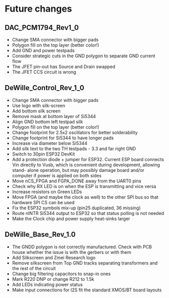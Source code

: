 # Future changes

## DAC_PCM1794_Rev1_0
* Change SMA connector with bigger pads
* Polygon fill on the top layer (better color!)
* Add GND and power testpads
* Consider strategic cuts in the GND polygon to separate GND current flow
* The JFET pin-out has Source and Drain swapped
* The JFET CCS circuit is wrong


## DeWille_Control_Rev_1_0
* Change SMA connector with bigger pads
* Use logo with silk-screen
* Add bottom silk screen
* Remove mask at bottom layer of Si5344
* Align GND bottom left testpad silk
* Polygon fill on the top layer (better color!)
* Change footprint for 2.5x2 oscillators for better solderability
* Change footprint for Si5344 to have longer pads
* Increase via diameter below Si5344
* Add silk text to the two TH testpads - 3.3 and far right GND
* Switch to 30pin ESP32 DevKit
* Add a protection diode + jumper for ESP32. Current ESP board connects Vin
  directly to Vusb, which is convenient during development, allowing stand-
  alone operation, but may possibly damage board and/or computer if power
  is applied on both sides
* Move nCS_FPGA and FGPA_DONE away from the UART0 pins
* Check why RX LED is on when the ESP is transmitting and vice versa
* Increase resistors on Green LEDs
* Move FPGA (and maybe the clock as well) to the other SPI bus so that 
  hardware SPI CS can be used
* Fix the ESP32 symbols mix-up (pin25 duplicated, 36 missing)
* Route nINTR Si5344 output to ESP32 so that status polling is not needed
* Make the Clock chip and power supply heat-sinks larger

## DeWille_Base_Rev_1.0
* The GNDD polygon is not correctly manufactured. Check with PCB house whether
  the issue is with the gerbers or with them
* Add Silkscreen and Zmei Research logo
* Remove silkscreen from Top GND tracks separating transformers and the rest of
  the circuit
* Change big filtering capacitors to snap-in ones
* Mark R220 DNP or change R212 to 1.5k
* Add LEDs indicating power status
* Make input connections for I2S fit the standard XMOS/BT board layouts
